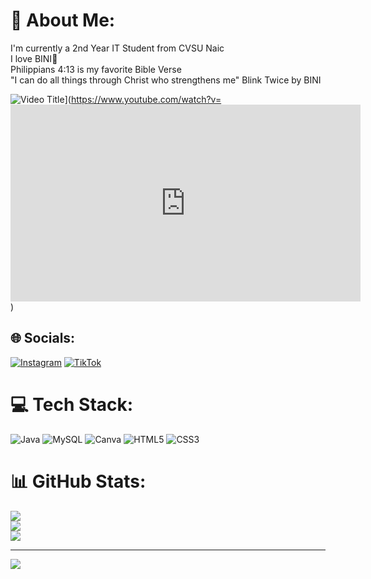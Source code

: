# 💫 About Me:
I'm currently a 2nd Year IT Student from CVSU Naic<br>I love BINI🤍<br>Philippians 4:13 is my favorite Bible Verse<br>"I can do all things through Christ who strengthens me"
Blink Twice by BINI

![Video Title](https://img.youtube.com/vi/VIDEO_ID/0.jpg)](https://www.youtube.com/watch?v=<iframe width="560" height="315" src="https://www.youtube.com/embed/bTWFbMnZvN8?si=Y5HO6Ch6eed3MSi-&amp;controls=0" title="YouTube video player" frameborder="0" allow="accelerometer; autoplay; clipboard-write; encrypted-media; gyroscope; picture-in-picture; web-share" referrerpolicy="strict-origin-when-cross-origin" allowfullscreen></iframe>)


## 🌐 Socials:
[![Instagram](https://img.shields.io/badge/Instagram-%23E4405F.svg?logo=Instagram&logoColor=white)](https://instagram.com/sannxzji) [![TikTok](https://img.shields.io/badge/TikTok-%23000000.svg?logo=TikTok&logoColor=white)](https://tiktok.com/@sannygine19) 

# 💻 Tech Stack:
![Java](https://img.shields.io/badge/java-%23ED8B00.svg?style=for-the-badge&logo=openjdk&logoColor=white) ![MySQL](https://img.shields.io/badge/mysql-4479A1.svg?style=for-the-badge&logo=mysql&logoColor=white) ![Canva](https://img.shields.io/badge/Canva-%2300C4CC.svg?style=for-the-badge&logo=Canva&logoColor=white) ![HTML5](https://img.shields.io/badge/html5-%23E34F26.svg?style=for-the-badge&logo=html5&logoColor=white) ![CSS3](https://img.shields.io/badge/css3-%231572B6.svg?style=for-the-badge&logo=css3&logoColor=white)
# 📊 GitHub Stats:
![](https://github-readme-stats.vercel.app/api?username=sannygine&theme=dark&hide_border=false&include_all_commits=false&count_private=false)<br/>
![](https://nirzak-streak-stats.vercel.app/?user=sannygine&theme=dark&hide_border=false)<br/>
![](https://github-readme-stats.vercel.app/api/top-langs/?username=sannygine&theme=dark&hide_border=false&include_all_commits=false&count_private=false&layout=compact)

---
[![](https://visitcount.itsvg.in/api?id=sannygine&icon=0&color=0)](https://visitcount.itsvg.in)

<!-- Proudly created with GPRM ( https://gprm.itsvg.in ) -->
